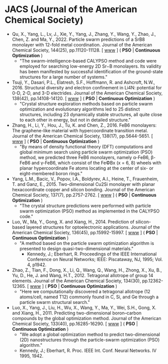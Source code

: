 # JACS (Journal of the American Chemical Society)

* Qu, X., Yang, L., Lv, J., Xie, Y., Yang, J., Zhang, Y., Wang, Y., Zhao, J., Chen, Z. and Ma, Y., 2022. Particle swarm predictions of a SrB8 monolayer with 12-fold metal coordination. Journal of the American Chemical Society, 144(25), pp.11120-11128. [ [www](https://pubs.acs.org/doi/abs/10.1021/jacs.1c13654) ] ( **PSO** | **Continuous Optimization** )
  * "The swarm-intelligence-based CALYPSO method and code were employed for searching low-energy 2D Sr−B monolayers. Its validity has been manifested by successful identification of the ground-state structures for a large number of systems."
* Tsuji, Y., Dasari, P.L., Elatresh, S.F., Hoffmann, R. and Ashcroft, N.W., 2016. Structural diversity and electron confinement in Li4N: potential for 0-D, 2-D, and 3-D electrides. Journal of the American Chemical Society, 138(42), pp.14108-14120. [ [www](https://pubs.acs.org/doi/full/10.1021/jacs.6b09067) ] ( **PSO** | **Continuous Optimization** )
  * "Crystal structure exploration methods based on particle swarm optimization and evolutionary algorithms led to 25 distinct structures, including 23 dynamically stable structures, all quite close to each other in energy, but not in detailed structure."
* Zhang, H., Li, Y., Hou, J., Tu, K. and Chen, Z., 2016. FeB6 monolayers: The graphene-like material with hypercoordinate transition metal. Journal of the American Chemical Society, 138(17), pp.5644-5651. [ [www](https://pubs.acs.org/doi/full/10.1021/jacs.6b01769) ] ( **PSO** | **Continuous Optimization** )
  * "By means of density functional theory (DFT) computations and global minimum search using particle swarm optimization (PSO) method, we predicted three FeB6 monolayers, namely α-FeB6, β-FeB6 and γ-FeB6, which consist of the Fe©Bx (x = 6, 8) wheels with planar hypercoordinate Fe atoms locating at the center of six- or eight-membered boron rings."
* Yang, L.M., Bacic, V., Popov, I.A., Boldyrev, A.I., Heine, T., Frauenheim, T. and Ganz, E., 2015. Two-dimensional Cu2Si monolayer with planar hexacoordinate copper and silicon bonding. Journal of the American Chemical Society, 137(7), pp.2757-2762. [ [www](https://pubs.acs.org/doi/full/10.1021/ja513209c) ] ( **PSO** | **Continuous Optimization** )
  * "The crystal structure predictions were performed with particle swarm optimization (PSO) method as implemented in the CALYPSO code."
* Luo, W., Ma, Y., Gong, X. and Xiang, H., 2014. Prediction of silicon-based layered structures for optoelectronic applications. Journal of the American Chemical Society, 136(45), pp.15992-15997. [ [www](https://pubs.acs.org/doi/full/10.1021/ja507147p) ] ( **PSO** | **Continuous Optimization** )
  * "A method based on the particle swarm optimization algorithm is presented to design quasi-two-dimensional materials."
    * Kennedy, J.; Eberhart, R. Proceedings of the IEEE International Conference on Neural Networks; IEEE: Piscataway, NJ, 1995; Vol. 4, p1942.
* Zhao, Z., Tian, F., Dong, X., Li, Q., Wang, Q., Wang, H., Zhong, X., Xu, B., Yu, D., He, J. and Wang, H.T., 2012. Tetragonal allotrope of group 14 elements. Journal of the American Chemical Society, 134(30), pp.12362-12365. [ [www](https://pubs.acs.org/doi/full/10.1021/ja304380p) ] ( **PSO** | **Continuous Optimization** )
  * "Here we computationally discovered a tetragonal allotrope (12 atoms/cell, named T12) commonly found in C, Si, and Ge through a particle swarm structural search."
* Luo, X., Yang, J., Liu, H., Wu, X., Wang, Y., Ma, Y., Wei, S.H., Gong, X. and Xiang, H., 2011. Predicting two-dimensional boron–carbon compounds by the global optimization method. Journal of the American Chemical Society, 133(40), pp.16285-16290. [ [www](https://pubs.acs.org/doi/full/10.1021/ja2072753) ] ( **PSO** | **Continuous Optimization** )
  * "We adopt a global optimization method to predict two-dimensional (2D) nanostructures through the particle-swarm optimization (PSO) algorithm."
  * Kennedy, J.; Eberhart, R. Proc. IEEE Int. Conf. Neural Networks. IV 1995, 1942.
